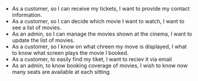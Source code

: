- As a customer, so I can receive my tickets, I want to provide my contact information.
- As a customer, so I can decide which movie I want to watch, I want to see a list of movies.
- As an admin, so I can manage the movies shown at the cinema, I want to update the list of movies.
- As a customer, so I know on what chreen my move is displayed, I what to know what screen plays the movie I booked.
- As a customer, to easily find my tiket, I want to reciev it via email
- As an admin, to know booking coverage of movies, I wish to know now many seats are available at each sitting.
